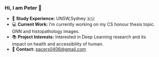 ### Hi, I am Peter 👋



- :school: **Study Experience:** UNSW,Sydney :australia:
- :computer: **Current Work:** I’m currently working on my CS honour thesis topic. GNN and histopathology images.
- :books: **Project Interests:** Interested in Deep Learning research and its impact on health and accessibility of human.
- :email: **Contact:** pacers0406@gmail.com


